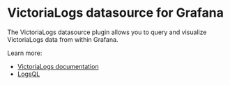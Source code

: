 # VictoriaLogs datasource for Grafana
The VictoriaLogs datasource plugin allows you to query and visualize VictoriaLogs data from within Grafana.

Learn more:
- [VictoriaLogs documentation](https://docs.victoriametrics.com/victorialogs/)
- [LogsQL](https://docs.victoriametrics.com/victorialogs/logsql/)
